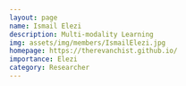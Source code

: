 ```yaml
---
layout: page
name: Ismail Elezi
description: Multi-modality Learning
img: assets/img/members/IsmailElezi.jpg
homepage: https://therevanchist.github.io/
importance: Elezi
category: Researcher
---
```

